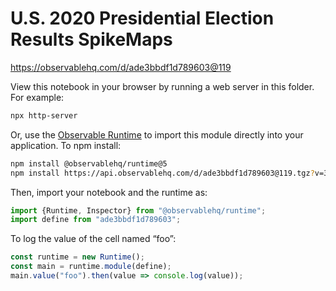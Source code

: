 # U.S. 2020 Presidential Election Results SpikeMaps

https://observablehq.com/d/ade3bbdf1d789603@119

View this notebook in your browser by running a web server in this folder. For
example:

~~~sh
npx http-server
~~~

Or, use the [Observable Runtime](https://github.com/observablehq/runtime) to
import this module directly into your application. To npm install:

~~~sh
npm install @observablehq/runtime@5
npm install https://api.observablehq.com/d/ade3bbdf1d789603@119.tgz?v=3
~~~

Then, import your notebook and the runtime as:

~~~js
import {Runtime, Inspector} from "@observablehq/runtime";
import define from "ade3bbdf1d789603";
~~~

To log the value of the cell named “foo”:

~~~js
const runtime = new Runtime();
const main = runtime.module(define);
main.value("foo").then(value => console.log(value));
~~~
